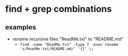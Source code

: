 # find + grep combinations

## examples
* rename recursive files "ReadMe.txt" to "README.md"
  * `find -name "ReadMe.txt" -type f -exec rename 's/ReadMe.txt/README.md/' '{}' \;`
